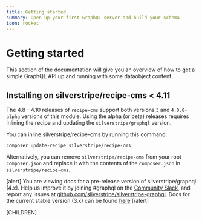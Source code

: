 ```yaml
---
title: Getting started
summary: Open up your first GraphQL server and build your schema
icon: rocket
---
```


# Getting started

This section of the documentation will give you an overview of how to get a simple GraphQL API
up and running with some dataobject content.

## Installing on silverstripe/recipe-cms < 4.11

The 4.8 - 4.10 releases of `recipe-cms` support both versions `3` and `4.0.0-alpha` versions of this module. Using the alpha (or beta) releases requires inlining the recipe and updating the `silverstripe/graphql` version.

You can inline silverstripe/recipe-cms by running this command:

```
composer update-recipe silverstripe/recipe-cms
```

Alternatively, you can remove `silverstripe/recipe-cms` from your root `composer.json` and replace it with the contents of the `composer.json` in `silverstripe/recipe-cms`.

[alert]
You are viewing docs for a pre-release version of silverstripe/graphql (4.x).
Help us improve it by joining #graphql on the [Community Slack](https://www.silverstripe.org/blog/community-slack-channel/),
and report any issues at [github.com/silverstripe/silverstripe-graphql](https://github.com/silverstripe/silverstripe-graphql). 
Docs for the current stable version (3.x) can be found
[here](https://github.com/silverstripe/silverstripe-graphql/tree/3)
[/alert]

[CHILDREN]
